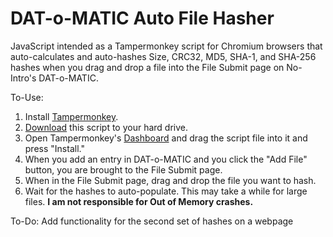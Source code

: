 # DAT-o-MATIC Auto File Hasher
JavaScript intended as a Tampermonkey script for Chromium browsers that auto-calculates and auto-hashes Size, CRC32, MD5, SHA-1, and SHA-256 hashes when you drag and drop a file into the File Submit page on No-Intro's DAT-o-MATIC.

To-Use:
1. Install [Tampermonkey](https://www.tampermonkey.net/).
2. [Download](https://github.com/rarenight/datomatic-auto-file-hasher/raw/main/dom-hasher.js) this script to your hard drive.
3. Open Tampermonkey's [Dashboard](chrome-extension://dhdgffkkebhmkfjojejmpbldmpobfkfo/options.html#nav=dashboard) and drag the script file into it and press "Install."
4. When you add an entry in DAT-o-MATIC and you click the "Add File" button, you are brought to the File Submit page.
5. When in the File Submit page, drag and drop the file you want to hash.
6. Wait for the hashes to auto-populate. This may take a while for large files. **I am not responsible for Out of Memory crashes.**

To-Do: Add functionality for the second set of hashes on a webpage
